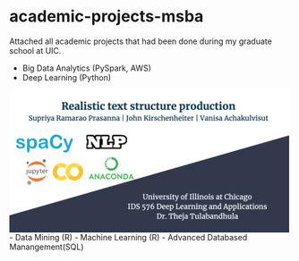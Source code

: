 # academic-projects-msba
Attached all academic projects that had been done during my graduate school at UIC.  
- Big Data Analytics (PySpark, AWS)
- Deep Learning (Python)
<img src="images/DLProjectCover.png" align="center" width="500">
- Data Mining (R)
- Machine Learning (R)
- Advanced Databased Manangement(SQL)

